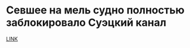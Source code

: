 # Севшее на мель судно полностью заблокировало Суэцкий канал



[LINK](https://varlamov.ru/4220678.html)